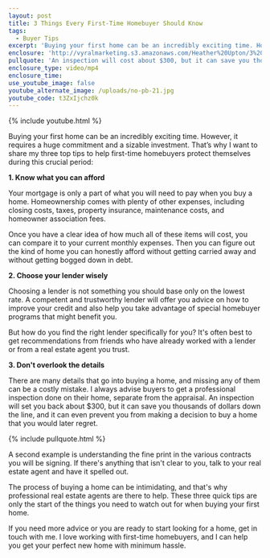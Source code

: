 ```yaml
---
layout: post
title: 3 Things Every First-Time Homebuyer Should Know
tags:
  - Buyer Tips
excerpt: 'Buying your first home can be an incredibly exciting time. However, it requires a huge commitment and a sizable investment. That’s why I want to share my three top tips to help first-time homebuyers protect themselves during this crucial period.'
enclosure: 'http://vyralmarketing.s3.amazonaws.com/Heather%20Upton/3%20Things%20Every%20First-Time%20Homebuyer%20Should%20Know%20%283%29.mp4'
pullquote: 'An inspection will cost about $300, but it can save you thousands.'
enclosure_type: video/mp4
enclosure_time:
use_youtube_image: false
youtube_alternate_image: /uploads/no-pb-21.jpg
youtube_code: t3ZxIjchz0k
---
```



{% include youtube.html %}

Buying your first home can be an incredibly exciting time. However, it requires a huge commitment and a sizable investment. That’s why I want to share my three top tips to help first-time homebuyers protect themselves during this crucial period:

**1. Know what you can afford**

Your mortgage is only a part of what you will need to pay when you buy a home. Homeownership comes with plenty of other expenses, including closing costs, taxes, property insurance, maintenance costs, and homeowner association fees.

Once you have a clear idea of how much all of these items will cost, you can compare it to your current monthly expenses. Then you can figure out the kind of home you can honestly afford without getting carried away and without getting bogged down in debt.

**2. Choose your lender wisely**

Choosing a lender is not something you should base only on the lowest rate. A competent and trustworthy lender will offer you advice on how to improve your credit and also help you take advantage of special homebuyer programs that might benefit you.

But how do you find the right lender specifically for you? It's often best to get recommendations from friends who have already worked with a lender or from a real estate agent you trust.

**3. Don't overlook the details**

There are many details that go into buying a home, and missing any of them can be a costly mistake. I always advise buyers to get a professional inspection done on their home, separate from the appraisal. An inspection will set you back about $300, but it can save you thousands of dollars down the line, and it can even prevent you from making a decision to buy a home that you would later regret.

{% include pullquote.html %}

A second example is understanding the fine print in the various contracts you will be signing. If there's anything that isn't clear to you, talk to your real estate agent and have it spelled out.

The process of buying a home can be intimidating, and that's why professional real estate agents are there to help. These three quick tips are only the start of the things you need to watch out for when buying your first home.

If you need more advice or you are ready to start looking for a home, get in touch with me. I love working with first-time homebuyers, and I can help you get your perfect new home with minimum hassle.